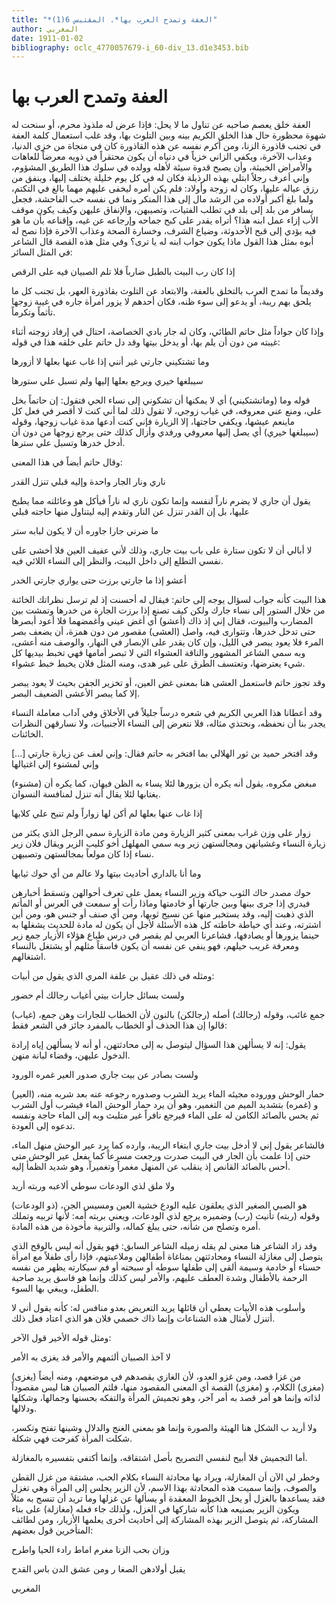 ```yaml
---
title: "*العفة وتمدح العرب بها*. المقتبس 6(1)"
author: المغربي
date: 1911-01-02
bibliography: oclc_4770057679-i_60-div_13.d1e3453.bib
---
```




#  العفة   وتمدح العرب بها 


 العفة خلق يعصم صاحبه عن تناول ما لا يحل: فإذا عرض له ملذوذ محرم، أو سنحت له شهوة محظورة حال هذا الخلق الكريم بينه وبين التلوث بها، وقد غلب استعمال كلمة العفة في تجنب قاذورة الزنا، ومن أكرم نفسه عن هذه القاذورة كان في منجاة من خزي الدنيا، وعذاب الآخرة، ويكفي الزاني خزياً في دنياه أن يكون محتقراً في ذويه معرضاً للعاهات والأمراض الخبيثة، وأن يصبح قدوة سيئة لأهله وولده في سلوك هذا الطريق المشؤوم، وإني أعرف رجلاً ابتلي بهذه الرذيلة فكان له في كل يوم خليلة يختلف إليها، وينفق من رزق عياله عليها، وكان له زوجة وأولاد: فلم يكن أمره ليخفى عليهم مهما بالغ في التكتم، ولما بلغ أكبر أولاده من الرشد مال إلى هذا المنكر ونما في نفسه حب الفاحشة، فجعل يسافر من بلد إلى بلد في تطلب الفتيات، وتصيبهن، والإنفاق عليهن وكيف يكون موقف الأب إزاء عمل ابنه هذا؟ أتراه يقدر على كبح جماحه وإرجاعه عن غيه، وإقناعه بأن ما هو فيه يؤدي إلى قبح الأحدوثة، وضياع الشرف، وخسارة الصحة وعذاب الآخرة فإذا نصح له أبوه بمثل هذا القول ماذا يكون جواب ابنه له يا ترى؟ وفي مثل هذه القصة قال الشاعر في المثل السائر: 

 إذا كان رب البيت بالطبل ضارباً   فلا تلم الصبيان فيه على الرقص  

 وقديماً ما تمدح العرب بالتخلق بالعفة، والابتعاد عن التلوث بقاذورة العهر، بل تجنب كل ما يلحق بهم ريبة، أو يدعو إلى سوء ظنه، فكان أحدهم لا يزور امرأة جاره في غيبة زوجها تأثماً وتكرماً. 
 
 وإذا كان جواداً مثل حاتم الطائي، وكان له جار بادي الخصاصة، احتال في إرفاد زوجته أثناء غيبته من دون أن يلم بها، أو يدخل بيتها وقد دل حاتم على خلقه هذا في قوله: 

 وما تشتكيني جارتي غير أنني   إذا غاب عنها بعلها لا أزورها  

 سيبلغها خيري ويرجع بعلها   إليها ولم تسبل علي ستورها  

 قوله وما (وماتشتكيني) أي لا يمكنها أن تشكوني إلى نساء الحي فتقول: إن حاتماً بخل علي، ومنع عني معروفه، في غياب زوجي، لا تقول ذلك لما أني كنت لا أقصر في فعل   كل ماينعم عيشها، ويكفي حاجتها، إلا الزيارة فإني كنت أدعها مدة غياب زوجها، وقوله (سيبلغها خيري) أي يصل إليها معروفي ورفدي وأزال كذلك حتى يرجع زوجها من دون أن أدخل خدرها وتسبل علي سترها. 

 وقال حاتم أيضاً في هذا المعنى: 

 ناري ونار الجار واحدة   وإليه قبلي تنزل القدر  

 يقول أن جاري لا يضرم ناراً لنفسه وإنما تكون ناري له ناراً فيأكل هو وعائلته مما يطبخ عليها، بل إن القدر تنزل عن النار وتقدم إليه ليتناول منها حاجته قبلي 

 ما ضرني جارا جاوره   أن لا يكون لبابه ستر  

 لا أبالي أن لا تكون ستارة على باب بيت جاري، وذلك لأني عفيف العين فلا أخشى على نفسي التطلع إلى داخل البيت، والنظر إلى النساء اللائي فيه. 

 أعشو إذا ما جارتي برزت   حتى يواري جارتي الخدر  

 هذا البيت كأنه جواب لسؤال يوجه إلى حاتم: فيقال له أحسنت إذ لم ترسل نظراتك الخائنة من خلال الستور إلى نساء جارك ولكن كيف تصنع إذا برزت الجارة من خدرها وتمشت بين المضارب والبيوت، فقال إني إذ ذاك (أعشو) أي أغض عيني وأغمضهما فلا أعود أبصرها حتى تدخل خدرها، وتتوارى فيه، واصل (العشى) مقصور من دون همزة، أن يضعف بصر المرء فلا يعود يبصر في الليل، وإن كان يقدر على الإبصار في النهار، والوصف منه أعشى، وبه سمي الشاعر المشهور والناقة العشواء التي لا تبصر أمامها فهي تخبط بيديها كل شيء يعترضها، وتعتسف الطرق على غير هدى، ومنه المثل فلان يخبط خبط عشواء. 
 
 وقد تجوز حاتم فاستعمل العشى هنا بمعنى غض العين، أو تخزير الجفن بحيث لا يعود يبصر إلا كما يبصر الأعشى الضعيف البصر. 

 وقد أعطانا هذا العربي الكريم في شعره درساً جليلاً في الأخلاق وفي آداب معاملة النساء يجدر بنا أن نحفظه، ونحتذي مثاله، فلا نتعرض إلى النساء الأجنبيات، ولا نسارقهن النظرات الخائنات. 

 وقد افتخر حميد بن ثور الهلالي بما افتخر به حاتم فقال:   وإني لعف عن زيارة جارتي  [...]  وإني لمشنوء إلي اغتيالها 

 (مشنوء) مبغض مكروه، يقول أنه يكره أن يزورها لئلا يساء به الظن فيهان، كما يكره أن يغتابها لئلا يقال أنه تنزل لمنافسة النسوان. 

 إذا غاب عنها بعلها لم أكن لها   زواراً ولم تنبح علي كلابها  

 زوار على وزن غراب بمعنى كثير الزيارة ومن مادة الزيارة سمي الرجل الذي يكثر من زيارة النساء وغشيانهن ومجالستهن زير وبه سمي المهلهل أخو كليب الزير ويقال فلان زير نساء إذا كان مولعاً بمجالستهن وتصبيهن. 

 وما أنا بالداري أحاديث بيتها   ولا عالم من أي حوك ثيابها  

 حوك مصدر حاك الثوب حياكة وزير النساء يعمل على تعرف أحوالهن وتسقط أخبارهن فيدري إذا جرى بينها وبين جارتها أو خادمتها وماذا رأت أو سمعت في العرس أو المأتم الذي ذهبت إليه، وقد يستخبر منها عن نسيج ثوبها، ومن أي صنف أو جنس هو، ومن أين اشترته، وعند أي خياطة خاطته كل هذه الأسئلة لأجل أن يكون له مادة للحديث يشغلها به حينما يزورها أو يصادفها، فشاعرنا العربي لم يقصر في درس طباع هؤلاء الأزيار جمع زير ومعرفة غريب حيلهم، فهو ينفي عن نفسه أن يكون فاسقاً مثلهم أو يشتغل بالنساء اشتغالهم. 

 ومثله في ذلك عقيل بن علفة المري الذي يقول من أبيات: 

 ولست بسائل جارات بيتي   أغياب رجالك أم حضور  

 (غياب) جمع غائب، وقوله (رجالك) أصله (رجالكن) بالنون لأن الخطاب للجارات وهن جمع، قالوا إن هذا الحذف أو الخطاب بالمفرد جائز في الشعر فقط: 

 يقول: إنه لا يسألهن هذا السؤال ليتوصل به إلى محادثتهن، أو أنه لا يسألهن إياه إرادة الدخول عليهن، وقضاء لبانة منهن. 
 
 ولست بصادر عن بيت جاري   صدور العير غمره الورود  

 (العير) حمار الوحش ووروده مجيئه الماء يريد الشرب وصدوره رجوعه عنه بعد شربه منه، و (غمره) بتشديد الميم من التغمير، وهو أن يرد حمار الوحش الماء فيشرب أول الشرب ثم يحس بالصائد الكامن له على الماء فيرجع نافراً غير متلبث وبه إلى الماء حاجة   ونفسه تدعوه إلى العودة. 

 فالشاعر يقول إني لا أدخل بيت جاري ابتغاء الريبة، وارده كما يرد عير الوحش منهل الماء، حتى إذا علمت بأن الجار في البيت صدرت ورجعت مسرعاً كما يفعل عير الوحش متى أحس بالصائد القانص إذ ينقلب عن المنهل مغمراً وتغميراً، وهو شديد الظمأ إليه. 

 ولا ملق لذي الودعات سوطي   ألاعبه وربته أريد  

 (ذو الودعات) هو الصبي الصغير الذي يعلقون عليه الودع خشية العين ومسيس الجن، وقوله (ربته) تأنيث (رب) وضميره يرجع لذي الودعات، ويعني بربته أمه: لأنها تربيه وتملك أمره وتصلح من شأنه، حتى يبلغ كماله، والتربية مأخوذة من هذه المادة. 

 وقد زاد الشاعر هنا معنى لم يقله زميله الشاعر السابق: فهو يقول أنه ليس بالوقح الذي يتوصل إلى مغازلة النساء ومحادثتهن بمناغاة أطفالهن وملاعبتهم، فإذا رأى طفلاً مع امرأة حسناء أو خادمة وسيمة ألقى إلى طفلها سوطه أو سبحته أو فم سيكارته يظهر من نفسه الرحمة بالأطفال وشدة العطف عليهم، والأمر ليس كذلك وإنما هو فاسق يريد صاحبة الطفل، ويبغي بها السوء. 

 وأسلوب هذه الأبيات يعطي أن قائلها يريد التعريض بعدو منافس له: كأنه يقول أني لا أتنزل لأمثال هذه الشناعات وإنما ذاك خصمي فلان هو الذي اعتاد فعل ذلك. 

 ومثل قوله الأخير قول الآخر: 

 لا آخذ الصبيان ألثمهم   والأمر قد يغزى به الأمر  

 (يغزى) من غزا قصد، ومن غزو العدو، لأن الغازي يقصدهم في موضعهم، ومنه أيضاً (مغزى) الكلام، و (مغزى) القصة أي المعنى المقصود منها، فلثم الصبيان هنا ليس مقصوداً لذاته وإنما هو أمر قصد به أمر آخر، وهو تجميش المرأة والتفكه بحسنها وجمالها، وشكلها ودلالها. 
 
 ولا أريد ب  الشكل  هنا الهيئة والصورة وإنما هو بمعنى الغنج والدلال وشينها تفتح وتكسر، شكلت المرأة كفرحت فهي شكلة. 

 أما التجميش فلا أبيح لنفسي التصريح بأصل اشتقاقه، وإنما أكتفي بتفسيره بالمغازلة. 

 وخطر لي الآن أن المغازلة، ويراد بها محادثة النساء بكلام الحب، مشتقة من غزل القطن   والصوف، وإنما سميت هذه المحادثة بهذا الاسم، لأن الزير يجلس إلى المرأة وهي تغزل فقد يساعدها بالغزل أو يحل الخيوط المعقدة أو يسألها عن غزلها وما تريد أن تنسج به مثلاً ويكون الزير بصنيعه هذا كأنه شاركها في الغزل، ولذلك جاء فعله (مغازلة) على بناء المشاركة، ثم يتوصل الزير بهذه المشاركة إلى أحاديث أخرى يعلمها الأزيار، ومن لطائف المتأخرين قول بعضهم: 

 وزان بحب الزنا مغرم   اماط رادء الحيا واطرح  

 يقبل أولادهن الصغا   ر ومن عشق الدن باس القدح  

 المغربي 
